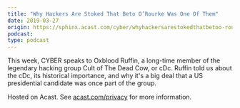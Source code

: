 ```yaml
---
title: "Why Hackers Are Stoked That Beto O’Rourke Was One Of Them"
date: 2019-03-27
origin: https://sphinx.acast.com/cyber/whyhackersarestokedthatbetoo-rourkewasoneofthem/media.mp3
podcast: 
type: podcast
---
```


This week, CYBER speaks to Oxblood Ruffin, a long-time member of the legendary hacking group Cult of The Dead Cow, or cDc. Ruffin told us about the cDc, its historical importance, and why it&#39;s a big deal that a US presidential candidate was once part of the group.<br /><p> Hosted on Acast. See <a href="https://acast.com/privacy">acast.com/privacy</a> for more information.</p>